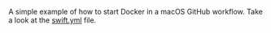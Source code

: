 A simple example of how to start Docker in a macOS GitHub workflow. Take a look at the [swift.yml](.github/workflows/swift.yml) file.
